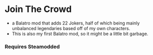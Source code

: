 # Join The Crowd
- a Balatro mod that adds 22 Jokers, half of which being mainly unbalanced legendaries based off of my own characters.
- This is also my first Balatro mod, so it might be a little bit garbage.
### Requires Steamodded
